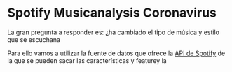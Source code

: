 # Spotify Musicanalysis Coronavirus

La gran pregunta a responder es: ¿ha cambiado el tipo de música y estilo que se escuchana

Para ello vamos a utilizar la fuente de datos que ofrece la [API de Spotify](https://developer.spotify.com/documentation/web-api/) de la que se pueden sacar las características y featurey la 
<!--stackedit_data:
eyJoaXN0b3J5IjpbMjEyMTUxMDg5MF19
-->